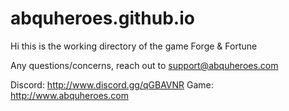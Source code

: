 # abquheroes.github.io
Hi this is the working directory of the game Forge & Fortune

Any questions/concerns, reach out to support@abquheroes.com

Discord: http://www.discord.gg/qGBAVNR
Game: http://www.abquheroes.com